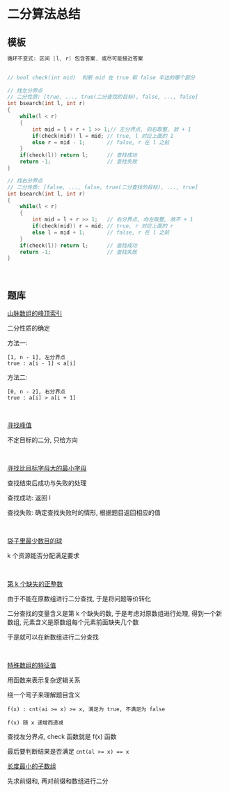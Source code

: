 # 二分算法总结

## 模板

```C++
循环不变式: 区间 [l, r] 包含答案, 或尽可能接近答案

    
// bool check(int mid)  判断 mid 在 true 和 false 半边的哪个部分
    
// 找左分界点
// 二分性质: [true, ..., true(二分查找的目标), false, ..., false]
int bsearch(int l, int r)
{
    while(l < r)
    {
        int mid = l + r + 1 >> 1;// 左分界点, 向右取整, 故 + 1
        if(check(mid)) l = mid;	// true, l 对应上面的 1
        else r = mid - 1;		// false, r 在 l 之前
    }
    if(check(l)) return l;		// 查找成功
    return -1;					// 查找失败
}

// 找右分界点
// 二分性质: [false, ..., false, true(二分查找的目标), ..., true]
int bsearch(int l, int r)
{
    while(l < r)
    {
        int mid = l + r >> 1;	// 右分界点, 向左取整, 故不 + 1
        if(check(mid)) r = mid;	// true, r 对应上面的 r
        else l = mid + 1;		// false, r 在 l 之前
    }
    if(check(l)) return l;		// 查找成功
    return -1;					// 查找失败
}
```

$~$

## 题库

[山脉数组的峰顶索引](https://leetcode-cn.com/problems/peak-index-in-a-mountain-array/)

二分性质的确定

方法一:

```
[1, n - 1], 左分界点
true : a[i - 1] < a[i]  
```

方法二:

```
[0, n - 2], 右分界点
true : a[i] > a[i + 1]  
```

$~$

[寻找峰值](https://leetcode-cn.com/problems/find-peak-element/)

不定目标的二分, 只给方向

$~$

[寻找比目标字母大的最小字母](https://leetcode-cn.com/problems/find-smallest-letter-greater-than-target/)

查找结束后成功与失败的处理

查找成功: 返回 l

查找失败: 确定查找失败时的情形, 根据题目返回相应的值

$~$

[袋子里最少数目的球](https://leetcode-cn.com/problems/minimum-limit-of-balls-in-a-bag/)

k 个资源能否分配满足要求

$~$

[第 k 个缺失的正整数](https://leetcode-cn.com/problems/kth-missing-positive-number/)

由于不能在原数组进行二分查找, 于是将问题等价转化

二分查找的变量含义是第 k 个缺失的数, 于是考虑对原数组进行处理, 得到一个新数组, 元素含义是原数组每个元素前面缺失几个数

于是就可以在新数组进行二分查找

$~$

[特殊数组的特征值](https://leetcode-cn.com/problems/special-array-with-x-elements-greater-than-or-equal-x/)

用函数来表示复杂逻辑关系

绕一个弯子来理解题目含义

```
f(x) : cnt(ai >= x) >= x, 满足为 true, 不满足为 false

f(x) 随 x 递增而递减 
```

查找左分界点, check 函数就是 f(x) 函数

最后要判断结果是否满足 `cnt(al >= x) == x`
$~$

[长度最小的子数组](https://leetcode-cn.com/problems/minimum-size-subarray-sum/)

先求前缀和, 再对前缀和数组进行二分

